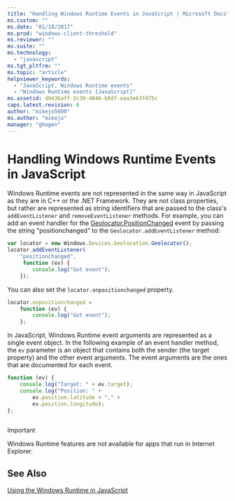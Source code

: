 ```yaml
---
title: "Handling Windows Runtime Events in JavaScript | Microsoft Docs"
ms.custom: ""
ms.date: "01/18/2017"
ms.prod: "windows-client-threshold"
ms.reviewer: ""
ms.suite: ""
ms.technology: 
  - "javascript"
ms.tgt_pltfrm: ""
ms.topic: "article"
helpviewer_keywords: 
  - "JavaScript, Windows Runtime events"
  - "Windows Runtime events [JavaScript]"
ms.assetid: d9436aff-2c30-4846-b8df-eaa3e63fd75c
caps.latest.revision: 6
author: "mikejo5000"
ms.author: "mikejo"
manager: "ghogen"
---
```

# Handling Windows Runtime Events in JavaScript
Windows Runtime events are not represented in the same way in JavaScript as they are in C++ or the .NET Framework. They are not class properties, but rather are represented as string identifiers that are passed to the class's `addEventListener` and `removeEventListener` methods. For example, you can add an event handler for the [Geolocator.PositionChanged](https://msdn.microsoft.com/library/windows/apps/xaml/windows.devices.geolocation.geolocator.positionchanged.aspx) event by passing the string "positionchanged" to the `Geolocator.addEventListener` method:  
  
```JavaScript  
var locator = new Windows.Devices.Geolocation.Geolocator();  
locator.addEventListener(  
    "positionchanged",   
     function (ev) {  
        console.log("Got event");  
    });  
```  
  
 You can also set the `locator.onpositionchanged` property.  
  
```JavaScript  
locator.onpositionchanged =    
    function (ev) {  
        console.log("Got event");  
    };  
```  
  
 In JavaScript, Windows Runtime event arguments are represented as a single event object. In the following example of an event handler method, the `ev` parameter is an object that contains both the sender (the target property) and the other event arguments. The event arguments are the ones that are documented for each event.  
  
```JavaScript  
function (ev) {  
    console.log("Target: " + ev.target);  
    console.log("Position: " +  
        ev.position.latitude + "," +  
        ev.position.longitude);  
};  
  
```  
  
> [!IMPORTANT]
>  Windows Runtime features are not available for apps that run in Internet Explorer.  
  
## See Also  
 [Using the Windows Runtime in JavaScript](../jswinrt/using-the-windows-runtime-in-javascript.md)